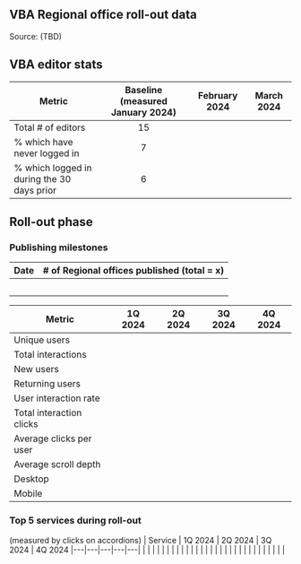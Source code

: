 ## VBA Regional office roll-out data
Source: (TBD)

## VBA editor stats

| Metric | Baseline (measured January 2024)  | February 2024 | March 2024 | 
| ---| :---:  | :---: |:---:  |
| Total # of editors | 15 | | | 
| % which have never logged in | 7 | | |
| % which logged in during the 30 days prior | 6 | | | 

## Roll-out phase

### Publishing milestones
| Date | # of Regional offices published (total = x)|
| --- | ---|
| | |
| | |
| | |
| | |
| | |

| Metric | 1Q 2024 | 2Q 2024 | 3Q 2024 | 4Q 2024
|---|---|---|---|---|
| Unique users	| | | | | 
| Total interactions	| | | | | 
| New users| | | | | 
| Returning users | | | | | 
| User interaction rate | | | | | 
| Total interaction clicks | | | | | 
| Average clicks per user | | | | | 
| Average scroll depth | | | | | 
| Desktop | | | | | 
| Mobile | | | | | 

### Top 5 services during roll-out
(measured by clicks on accordions)
| Service | 1Q 2024 | 2Q 2024 | 3Q 2024 | 4Q 2024
|---|---|---|---|---|
| | | | | | 
| | | | | | 
| | | | | | 
| | | | | | 
| | | | | | 
